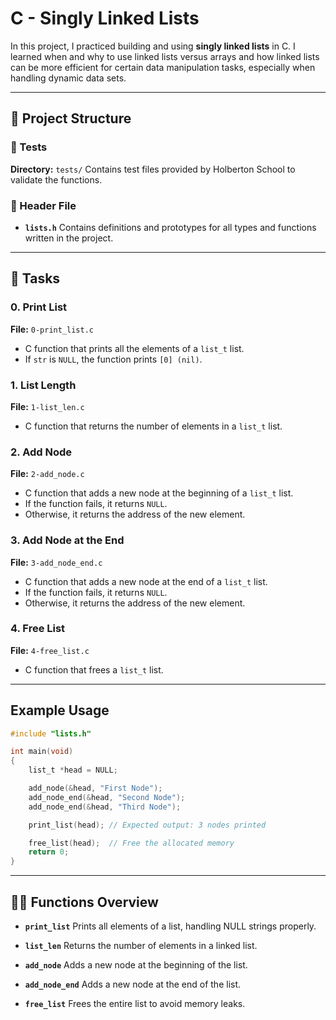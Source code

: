 # C - Singly Linked Lists

In this project, I practiced building and using **singly linked lists** in C. I learned when and why to use linked lists versus arrays and how linked lists can be more efficient for certain data manipulation tasks, especially when handling dynamic data sets.

---

## 📁 Project Structure

### 📂 Tests

**Directory:** `tests/`
Contains test files provided by Holberton School to validate the functions.

### 📄 Header File

* **`lists.h`**
  Contains definitions and prototypes for all types and functions written in the project.

---

## 📃 Tasks

### 0. Print List

**File:** `0-print_list.c`

* C function that prints all the elements of a `list_t` list.
* If `str` is `NULL`, the function prints `[0] (nil)`.

### 1. List Length

**File:** `1-list_len.c`

* C function that returns the number of elements in a `list_t` list.

### 2. Add Node

**File:** `2-add_node.c`

* C function that adds a new node at the beginning of a `list_t` list.
* If the function fails, it returns `NULL`.
* Otherwise, it returns the address of the new element.

### 3. Add Node at the End

**File:** `3-add_node_end.c`

* C function that adds a new node at the end of a `list_t` list.
* If the function fails, it returns `NULL`.
* Otherwise, it returns the address of the new element.

### 4. Free List

**File:** `4-free_list.c`

* C function that frees a `list_t` list.

---


## Example Usage

```c
#include "lists.h"

int main(void)
{
    list_t *head = NULL;

    add_node(&head, "First Node");
    add_node_end(&head, "Second Node");
    add_node_end(&head, "Third Node");

    print_list(head); // Expected output: 3 nodes printed

    free_list(head);  // Free the allocated memory
    return 0;
}
```

---

## 🧑‍💻 Functions Overview

* **`print_list`**
  Prints all elements of a list, handling NULL strings properly.

* **`list_len`**
  Returns the number of elements in a linked list.

* **`add_node`**
  Adds a new node at the beginning of the list.

* **`add_node_end`**
  Adds a new node at the end of the list.

* **`free_list`**
  Frees the entire list to avoid memory leaks.
